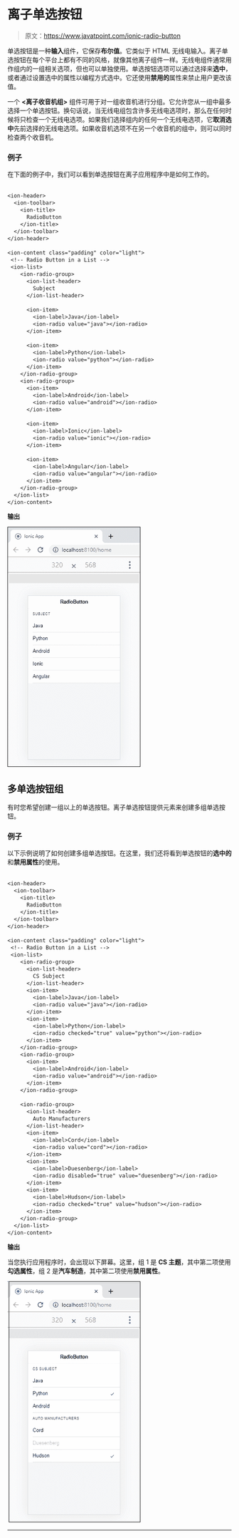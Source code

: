 # 离子单选按钮

> 原文：<https://www.javatpoint.com/ionic-radio-button>

单选按钮是一种**输入**组件，它保存**布尔值**。它类似于 HTML 无线电输入。离子单选按钮在每个平台上都有不同的风格，就像其他离子组件一样。无线电组件通常用作组内的一组相关选项，但也可以单独使用。单选按钮选项可以通过选择来**选中**，或者通过设置选中的属性以编程方式选中。它还使用**禁用的**属性来禁止用户更改该值。

一个 **<离子收音机组>** 组件可用于对一组收音机进行分组。它允许您从一组中最多选择一个单选按钮。换句话说，当无线电组包含许多无线电选项时，那么在任何时候将只检查一个无线电选项。如果我们选择组内的任何一个无线电选项，它**取消选中**先前选择的无线电选项。如果收音机选项不在另一个收音机的组中，则可以同时检查两个收音机。

### 例子

在下面的例子中，我们可以看到单选按钮在离子应用程序中是如何工作的。

```

<ion-header>
  <ion-toolbar>
    <ion-title>
      RadioButton
    </ion-title>
  </ion-toolbar>
</ion-header>

<ion-content class="padding" color="light">
 <!-- Radio Button in a List -->
 <ion-list>
    <ion-radio-group>
      <ion-list-header>
        Subject
      </ion-list-header>

      <ion-item>
        <ion-label>Java</ion-label>
        <ion-radio value="java"></ion-radio>
      </ion-item>

      <ion-item>
        <ion-label>Python</ion-label>
        <ion-radio value="python"></ion-radio>
      </ion-item>
    </ion-radio-group>
    <ion-radio-group>
      <ion-item>
        <ion-label>Android</ion-label>
        <ion-radio value="android"></ion-radio>
      </ion-item>

      <ion-item>
        <ion-label>Ionic</ion-label>
        <ion-radio value="ionic"></ion-radio>
      </ion-item>

      <ion-item>
        <ion-label>Angular</ion-label>
        <ion-radio value="angular"></ion-radio>
      </ion-item>
    </ion-radio-group>
  </ion-list>
</ion-content>

```

**输出**

![Ionic Radio Button](img/07ac6af0814ac89ccc1456beda54ab33.png)

## 多单选按钮组

有时您希望创建一组以上的单选按钮。离子单选按钮提供<ion-radio-group>元素来创建多组单选按钮。</ion-radio-group>

### 例子

以下示例说明了如何创建多组单选按钮。在这里，我们还将看到单选按钮的**选中的**和**禁用属性**的使用。

```

<ion-header>
  <ion-toolbar>
    <ion-title>
      RadioButton
    </ion-title>
  </ion-toolbar>
</ion-header>

<ion-content class="padding" color="light">
 <!-- Radio Button in a List -->
 <ion-list>
    <ion-radio-group>
      <ion-list-header>
        CS Subject
      </ion-list-header>
      <ion-item>
        <ion-label>Java</ion-label>
        <ion-radio value="java"></ion-radio>
      </ion-item>
      <ion-item>
        <ion-label>Python</ion-label>
        <ion-radio checked="true" value="python"></ion-radio>
      </ion-item>
    </ion-radio-group>
    <ion-radio-group>
      <ion-item>
        <ion-label>Android</ion-label>
        <ion-radio value="android"></ion-radio>
      </ion-item>
    </ion-radio-group>

    <ion-radio-group>
      <ion-list-header>
        Auto Manufacturers
      </ion-list-header>
      <ion-item>
        <ion-label>Cord</ion-label>
        <ion-radio value="cord"></ion-radio>
      </ion-item>
      <ion-item>
        <ion-label>Duesenberg</ion-label>
        <ion-radio disabled="true" value="duesenberg"></ion-radio>
      </ion-item>
      <ion-item>
        <ion-label>Hudson</ion-label>
        <ion-radio checked="true" value="hudson"></ion-radio>
      </ion-item>
    </ion-radio-group>
  </ion-list>
</ion-content>

```

**输出**

当您执行应用程序时，会出现以下屏幕。这里，组 1 是 **CS 主题**，其中第二项使用**勾选属性**，组 2 是**汽车制造**，其中第二项使用**禁用属性**。

![Ionic Radio Button](img/11dcec1a132f26bd926665bd1f5479c7.png)

* * *